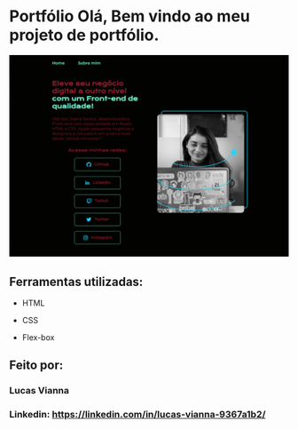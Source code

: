 

# Portfólio Olá, Bem vindo ao meu projeto de portfólio.

![image](https://github.com/AhronsVianna/portifolio/blob/main/assets/README%20pic.png)

## Ferramentas utilizadas:

* HTML

* CSS

* Flex-box

## Feito por:

### Lucas Vianna

### Linkedin: https://linkedin.com/in/lucas-vianna-9367a1b2/

